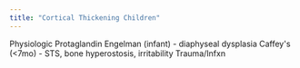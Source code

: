 ```yaml
---
title: "Cortical Thickening Children"
---
```

Physiologic
Protaglandin
Engelman (infant) - diaphyseal dysplasia
Caffey's (&lt;7mo) - STS, bone hyperostosis, irritability
Trauma/Infxn

